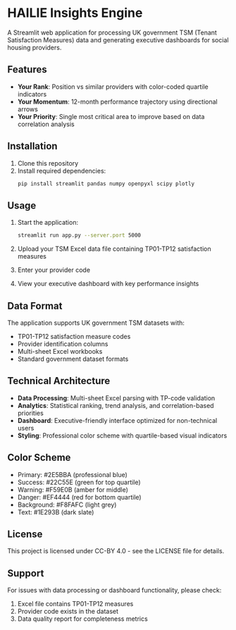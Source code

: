 # HAILIE Insights Engine

A Streamlit web application for processing UK government TSM (Tenant Satisfaction Measures) data and generating executive dashboards for social housing providers.

## Features

- **Your Rank**: Position vs similar providers with color-coded quartile indicators
- **Your Momentum**: 12-month performance trajectory using directional arrows  
- **Your Priority**: Single most critical area to improve based on data correlation analysis

## Installation

1. Clone this repository
2. Install required dependencies:
   ```bash
   pip install streamlit pandas numpy openpyxl scipy plotly
   ```

## Usage

1. Start the application:
   ```bash
   streamlit run app.py --server.port 5000
   ```

2. Upload your TSM Excel data file containing TP01-TP12 satisfaction measures

3. Enter your provider code

4. View your executive dashboard with key performance insights

## Data Format

The application supports UK government TSM datasets with:
- TP01-TP12 satisfaction measure codes
- Provider identification columns
- Multi-sheet Excel workbooks
- Standard government dataset formats

## Technical Architecture

- **Data Processing**: Multi-sheet Excel parsing with TP-code validation
- **Analytics**: Statistical ranking, trend analysis, and correlation-based priorities  
- **Dashboard**: Executive-friendly interface optimized for non-technical users
- **Styling**: Professional color scheme with quartile-based visual indicators

## Color Scheme

- Primary: #2E5BBA (professional blue)
- Success: #22C55E (green for top quartile) 
- Warning: #F59E0B (amber for middle)
- Danger: #EF4444 (red for bottom quartile)
- Background: #F8FAFC (light grey)
- Text: #1E293B (dark slate)

## License

This project is licensed under CC-BY 4.0 - see the LICENSE file for details.

## Support

For issues with data processing or dashboard functionality, please check:
1. Excel file contains TP01-TP12 measures
2. Provider code exists in the dataset
3. Data quality report for completeness metrics
